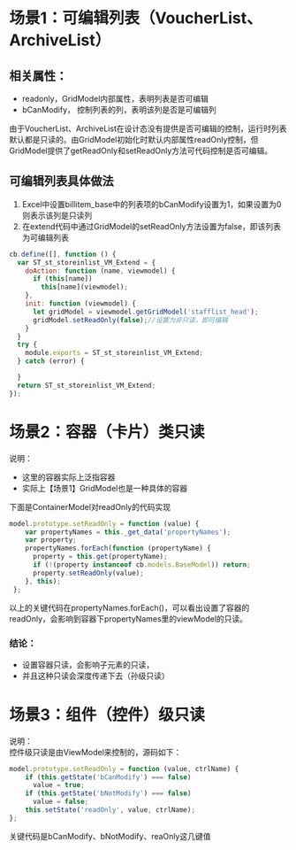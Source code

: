 <a name="3DIS7"></a>
# 场景1：可编辑列表（VoucherList、ArchiveList）
<a name="uj9pB"></a>
## 相关属性：

- readonly，GridModel内部属性，表明列表是否可编辑
- bCanModify， 控制列表的列，表明该列是否是可编辑列

由于VoucherList、ArchiveList在设计态没有提供是否可编辑的控制，运行时列表默认都是只读的。由GridModel初始化时默认内部属性readOnly控制，但GridModel提供了getReadOnly和setReadOnly方法可代码控制是否可编辑。
<a name="Lm2Vq"></a>
## 可编辑列表具体做法

1. Excel中设置billitem_base中的列表项的bCanModify设置为1，如果设置为0则表示该列是只读列
1. 在extend代码中通过GridModel的setReadOnly方法设置为false，即该列表为可编辑列表

```javascript
cb.define([], function () {
  var ST_st_storeinlist_VM_Extend = {
    doAction: function (name, viewmodel) {
      if (this[name])
        this[name](viewmodel);
    },
    init: function (viewmodel) {
      let gridModel = viewmodel.getGridModel('stafflist_head');
      gridModel.setReadOnly(false);//设置为非只读，即可编辑
    }
  }
  try {
    module.exports = ST_st_storeinlist_VM_Extend;
  } catch (error) {

  }
  return ST_st_storeinlist_VM_Extend;
});
```


<a name="NazCC"></a>
# 场景2：容器（卡片）类只读
说明：

- 这里的容器实际上泛指容器
- 实际上【场景1】GridModel也是一种具体的容器

下面是ContainerModel对readOnly的代码实现

```javascript
model.prototype.setReadOnly = function (value) {
    var propertyNames = this._get_data('propertyNames');
    var property;
    propertyNames.forEach(function (propertyName) {
      property = this.get(propertyName);
      if (!(property instanceof cb.models.BaseModel)) return;
      property.setReadOnly(value);
    }, this);
 };
```
以上的关键代码在propertyNames.forEach()，可以看出设置了容器的readOnly，会影响到容器下propertyNames里的viewModel的只读。
<a name="r3YCe"></a>
### 结论：

- 设置容器只读，会影响子元素的只读，
- 并且这种只读会深度传递下去（孙级只读）

<a name="erDHU"></a>
# 场景3：组件（控件）级只读
说明：<br />控件级只读是由ViewModel来控制的，源码如下：
```javascript
model.prototype.setReadOnly = function (value, ctrlName) {
    if (this.getState('bCanModify') === false)
      value = true;
    if (this.getState('bNotModify') === false)
      value = false;
    this.setState('readOnly', value, ctrlName);
};
```
关键代码是bCanModify、bNotModify、reaOnly这几键值
